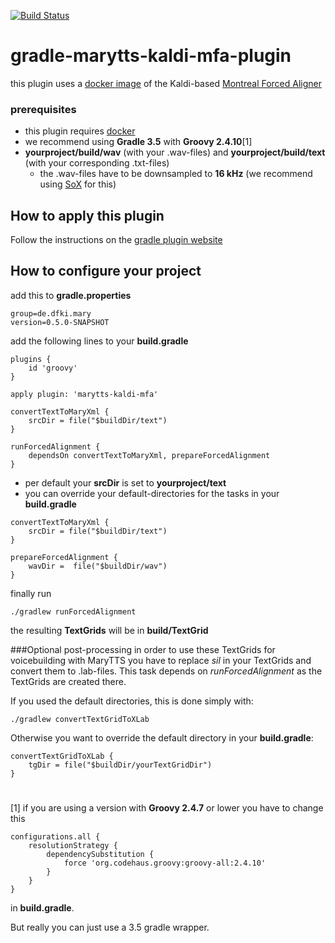 [![Build Status](https://travis-ci.org/marytts/gradle-marytts-kaldi-mfa-plugin.svg?branch=dev)](https://travis-ci.org/marytts/gradle-marytts-kaldi-mfa-plugin)

# gradle-marytts-kaldi-mfa-plugin
this plugin uses a [docker image](https://github.com/psibre/marytts-dockerfiles/tree/master/kaldi-mfa) of the Kaldi-based [Montreal Forced Aligner](https://montrealcorpustools.github.io/Montreal-Forced-Aligner/)

### prerequisites
- this plugin requires [docker](https://www.docker.com)
- we recommend using **Gradle 3.5** with **Groovy 2.4.10**[1] 
- **yourproject/build/wav** (with your .wav-files) and **yourproject/build/text** (with your corresponding .txt-files) 
    - the .wav-files have to be downsampled to **16 kHz** (we recommend using [SoX](http://sox.sourceforge.net) for this)

## How to apply this plugin

Follow the instructions on the [gradle plugin website](https://plugins.gradle.org/plugin/de.dfki.mary.voicebuilding.marytts-kaldi-mfa)

## How to configure your project
add this to **gradle.properties**
```
group=de.dfki.mary
version=0.5.0-SNAPSHOT
```

add the following lines to your **build.gradle**
``` 
plugins {
    id 'groovy'
}

apply plugin: 'marytts-kaldi-mfa'

convertTextToMaryXml {
    srcDir = file("$buildDir/text")
}

runForcedAlignment {
    dependsOn convertTextToMaryXml, prepareForcedAlignment
}
 ```
 - per default your **srcDir** is set to  **yourproject/text**
 - you can override your default-directories for the tasks in your **build.gradle**
 ```
 convertTextToMaryXml {
     srcDir = file("$buildDir/text")
 }
 
 prepareForcedAlignment {
     wavDir =  file("$buildDir/wav")
 }
 ```
 
finally run 
```
./gradlew runForcedAlignment
```
the resulting **TextGrids** will be in **build/TextGrid**
 
###Optional post-processing
in order to use these TextGrids for voicebuilding with MaryTTS you have to replace *sil* in your TextGrids and convert them to .lab-files.
This task depends on *runForcedAlignment* as the TextGrids are created there.

If you used the default directories, this is done simply with:
```
./gradlew convertTextGridToXLab
```
Otherwise you want to override the default directory in your **build.gradle**:
 ```
 convertTextGridToXLab {
     tgDir = file("$buildDir/yourTextGridDir")
 }
 ```

#

[1] if you are using a version with **Groovy 2.4.7** or lower you have to change this
```
configurations.all {
    resolutionStrategy {
        dependencySubstitution {
            force 'org.codehaus.groovy:groovy-all:2.4.10'
        }
    }
}
```
in **build.gradle**.

But really you can just use a 3.5 gradle wrapper.
